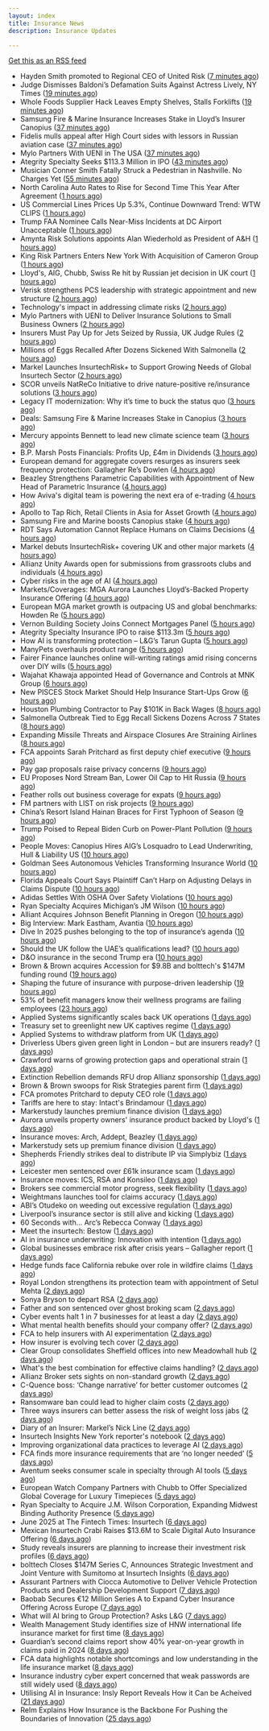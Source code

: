 ```yaml
---
layout: index
title: Insurance News
description: Insurance Updates

---
```


[Get this as an RSS feed](/insurance.rss)

<!-- news_marker starts -->
- Hayden Smith promoted to Regional CEO of United Risk ([7 minutes ago](https://www.reinsurancene.ws/hayden-smith-promoted-to-regional-ceo-of-united-risk/))
- Judge Dismisses Baldoni’s Defamation Suits Against Actress Lively, NY Times ([19 minutes ago](https://www.insurancejournal.com/news/east/2025/06/11/827191.htm))
- Whole Foods Supplier Hack Leaves Empty Shelves, Stalls Forklifts ([19 minutes ago](https://www.insurancejournal.com/news/national/2025/06/11/827183.htm))
- Samsung Fire & Marine Insurance Increases Stake in Lloyd’s Insurer Canopius ([37 minutes ago](https://www.insurancejournal.com/news/international/2025/06/11/827177.htm))
- Fidelis mulls appeal after High Court sides with lessors in Russian aviation case ([37 minutes ago](https://www.reinsurancene.ws/fidelis-mulls-appeal-after-high-court-sides-with-lessors-in-russian-aviation-case/))
- Mylo Partners With UENI in The USA ([37 minutes ago](https://insurance-edge.net/2025/06/11/mylo-partners-with-ueni-in-the-usa/))
- Ategrity Specialty Seeks $113.3 Million in IPO ([43 minutes ago](https://www.insurancejournal.com/news/national/2025/06/11/827178.htm))
- Musician Conner Smith Fatally Struck a Pedestrian in Nashville. No Charges Yet ([55 minutes ago](https://www.insurancejournal.com/news/southeast/2025/06/11/827172.htm))
- North Carolina Auto Rates to Rise for Second Time This Year After Agreement ([1 hours ago](https://www.insurancejournal.com/news/southeast/2025/06/11/827167.htm))
- US Commercial Lines Prices Up 5.3%, Continue Downward Trend: WTW CLIPS ([1 hours ago](https://www.insurancejournal.com/news/national/2025/06/11/827154.htm))
- Trump FAA Nominee Calls Near-Miss Incidents at DC Airport Unacceptable ([1 hours ago](https://www.insurancejournal.com/news/east/2025/06/11/827161.htm))
- Amynta Risk Solutions appoints Alan Wiederhold as President of A&H ([1 hours ago](https://www.reinsurancene.ws/amynta-risk-solutions-appoints-alan-wiederhold-as-president-of-ah/))
- King Risk Partners Enters New York With Acquisition of Cameron Group ([1 hours ago](https://www.insurancejournal.com/news/east/2025/06/11/827156.htm))
- Lloyd's, AIG, Chubb, Swiss Re hit by Russian jet decision in UK court ([1 hours ago](https://www.insurancebusinessmag.com/uk/news/breaking-news/lloyds-aig-chubb-swiss-re-hit-by-russian-jet-decision-in-uk-court-538708.aspx))
- Verisk strengthens PCS leadership with strategic appointment and new structure ([2 hours ago](https://www.reinsurancene.ws/verisk-strengthens-pcs-leadership-with-strategic-appointment-and-new-structure/))
- Technology's impact in addressing climate risks ([2 hours ago](https://www.dig-in.com/podcast/technologys-impact-in-addressing-climate-risks))
- Mylo Partners with UENI to Deliver Insurance Solutions to Small Business Owners ([2 hours ago](https://www.insurtechinsights.com/mylo-partners-with-ueni-to-deliver-insurance-solutions-to-small-business-owners/))
- Insurers Must Pay Up for Jets Seized by Russia, UK Judge Rules ([2 hours ago](https://www.insurancejournal.com/news/international/2025/06/11/827148.htm))
- Millions of Eggs Recalled After Dozens Sickened With Salmonella ([2 hours ago](https://www.insurancejournal.com/news/national/2025/06/11/827146.htm))
- Markel Launches InsurtechRisk+ to Support Growing Needs of Global Insurtech Sector ([2 hours ago](https://www.insurtechinsights.com/markel-launches-insurtechrisk-to-support-growing-needs-of-global-insurtech-sector/))
- SCOR unveils NatReCo Initiative to drive nature-positive re/insurance solutions ([3 hours ago](https://www.reinsurancene.ws/scor-unveils-natreco-initiative-to-drive-nature-positive-re-insurance-solutions/))
- Legacy IT modernization: Why it’s time to buck the status quo ([3 hours ago](https://www.insurtechinsights.com/legacy-it-modernization-why-its-time-to-buck-the-status-quo/))
- Deals: Samsung Fire & Marine Increases Stake in Canopius ([3 hours ago](https://insurance-edge.net/2025/06/11/deals-samsung-fire-marine-increases-stake-in-canopius/))
- Mercury appoints Bennett to lead new climate science team ([3 hours ago](https://www.reinsurancene.ws/mercury-appoints-bennett-to-lead-new-climate-science-team/))
- B.P. Marsh Posts Financials: Profits Up, £4m in Dividends ([3 hours ago](https://insurance-edge.net/2025/06/11/b-p-marsh-posts-financials-profits-up-4m-in-dividends/))
- European demand for aggregate covers resurges as insurers seek frequency protection: Gallagher Re’s Dowlen ([4 hours ago](https://www.reinsurancene.ws/european-demand-for-aggregate-covers-resurges-as-insurers-seek-frequency-protection-gallagher-res-dowlen/))
- Beazley Strengthens Parametric Capabilities with Appointment of New Head of Parametric Insurance ([4 hours ago](https://www.insurtechinsights.com/beazley-strengthens-parametric-capabilities-with-appointment-of-new-head-of-parametric-insurance/))
- How Aviva's digital team is powering the next era of e-trading ([4 hours ago](https://www.insurancebusinessmag.com/uk/news/sme/how-avivas-digital-team-is-powering-the-next-era-of-etrading-538687.aspx))
- Apollo to Tap Rich, Retail Clients in Asia for Asset Growth ([4 hours ago](https://www.insurancejournal.com/news/international/2025/06/11/827138.htm))
- Samsung Fire and Marine boosts Canopius stake ([4 hours ago](https://www.insurancebusinessmag.com/uk/news/breaking-news/samsung-fire-and-marine-boosts-canopius-stake-538681.aspx))
- RDT Says Automation Cannot Replace Humans on Claims Decisions ([4 hours ago](https://insurance-edge.net/2025/06/11/rdt-says-automation-cannot-replace-humans-on-claims-decisions/))
- Markel debuts InsurtechRisk+ covering UK and other major markets ([4 hours ago](https://www.insurancebusinessmag.com/uk/news/technology/markel-debuts-insurtechrisk-covering-uk-and-other-major-markets-538677.aspx))
- Allianz Unity Awards open for submissions from grassroots clubs and individuals ([4 hours ago](https://www.insurancebusinessmag.com/uk/news/non-profits/allianz-unity-awards-open-for-submissions-from-grassroots-clubs-and-individuals-538676.aspx))
- Cyber risks in the age of AI ([4 hours ago](https://www.insurancebusinessmag.com/uk/tv/cyber-risks-in-the-age-of-ai-538675.aspx))
- Markets/Coverages: MGA Aurora Launches Lloyd’s-Backed Property Insurance Offering ([4 hours ago](https://www.insurancejournal.com/news/international/2025/06/11/827126.htm))
- European MGA market growth is outpacing US and global benchmarks: Howden Re ([5 hours ago](https://www.reinsurancene.ws/european-mga-market-growth-is-outpacing-us-and-global-benchmarks-howden-re/))
- Vernon Building Society Joins Connect Mortgages Panel ([5 hours ago](https://insurance-edge.net/2025/06/11/vernon-building-society-joins-connect-mortgages-panel/))
- Ategrity Specialty Insurance IPO to raise $113.3m ([5 hours ago](https://www.reinsurancene.ws/ategrity-specialty-insurance-ipo-to-raise-113-3m/))
- How AI is transforming protection – L&G’s Tarun Gupta ([5 hours ago](https://ifamagazine.com/what-does-ai-mean-for-digital-health-and-wellbeing/))
- ManyPets overhauls product range ([5 hours ago](https://www.postonline.co.uk/news/7957921/manypets-overhauls-product-range))
- Fairer Finance launches online will-writing ratings amid rising concerns over DIY wills ([5 hours ago](https://ifamagazine.com/fairer-finance-launches-online-will-writing-ratings-amid-rising-concerns-over-diy-wills/))
- Wajahat Khawaja appointed Head of Governance and Controls at MNK Group ([6 hours ago](https://www.reinsurancene.ws/wajahat-khawaja-appointed-head-of-governance-and-controls-at-mnk-group/))
- New PISCES Stock Market Should Help Insurance Start-Ups Grow ([6 hours ago](https://insurance-edge.net/2025/06/11/new-pisces-stock-market-should-help-insurance-start-ups-grow/))
- Houston Plumbing Contractor to Pay $101K in Back Wages ([8 hours ago](https://www.insurancejournal.com/news/southcentral/2025/06/11/827057.htm))
- Salmonella Outbreak Tied to Egg Recall Sickens Dozens Across 7 States ([8 hours ago](https://www.insurancejournal.com/news/midwest/2025/06/11/827046.htm))
- Expanding Missile Threats and Airspace Closures Are Straining Airlines ([8 hours ago](https://www.insurancejournal.com/news/international/2025/06/11/827112.htm))
- FCA appoints Sarah Pritchard as first deputy chief executive ([9 hours ago](https://www.insurancebusinessmag.com/uk/news/breaking-news/fca-appoints-sarah-pritchard-as-first-deputy-chief-executive-538650.aspx))
- Pay gap proposals raise privacy concerns ([9 hours ago](https://www.insurancebusinessmag.com/uk/news/breaking-news/pay-gap-proposals-raise-privacy-concerns-538649.aspx))
- EU Proposes Nord Stream Ban, Lower Oil Cap to Hit Russia ([9 hours ago](https://www.insurancejournal.com/news/international/2025/06/11/827108.htm))
- Feather rolls out business coverage for expats ([9 hours ago](https://www.insurancebusinessmag.com/uk/news/breaking-news/feather-rolls-out-business-coverage-for-expats-538648.aspx))
- FM partners with LIST on risk projects ([9 hours ago](https://www.insurancebusinessmag.com/uk/news/breaking-news/fm-partners-with-list-on-risk-projects-538647.aspx))
- China’s Resort Island Hainan Braces for First Typhoon of Season ([9 hours ago](https://www.insurancejournal.com/news/international/2025/06/11/827099.htm))
- Trump Poised to Repeal Biden Curb on Power-Plant Pollution ([9 hours ago](https://www.insurancejournal.com/news/national/2025/06/11/827043.htm))
- People Moves: Canopius Hires AIG’s Losquadro to Lead Underwriting, Hull & Liability US ([10 hours ago](https://www.insurancejournal.com/news/national/2025/06/11/826971.htm))
- Goldman Sees Autonomous Vehicles Transforming Insurance World ([10 hours ago](https://www.insurancejournal.com/news/national/2025/06/11/827020.htm))
- Florida Appeals Court Says Plaintiff Can’t Harp on Adjusting Delays in Claims Dispute ([10 hours ago](https://www.insurancejournal.com/news/southeast/2025/06/11/827071.htm))
- Adidas Settles With OSHA Over Safety Violations ([10 hours ago](https://www.insurancejournal.com/news/east/2025/06/11/826993.htm))
- Ryan Specialty Acquires Michigan’s JM Wilson ([10 hours ago](https://www.insurancejournal.com/news/midwest/2025/06/11/827096.htm))
- Alliant Acquires Johnson Benefit Planning in Oregon ([10 hours ago](https://www.insurancejournal.com/news/west/2025/06/11/827017.htm))
- Big Interview: Mark Eastham, Avantia ([10 hours ago](https://www.postonline.co.uk/personal/7957718/big-interview-mark-eastham-avantia))
- Dive In 2025 pushes belonging to the top of insurance’s agenda ([10 hours ago](https://www.postonline.co.uk/news/7957904/dive-in-2025-pushes-belonging-to-the-top-of-insurance%E2%80%99s-agenda))
- Should the UK follow the UAE’s qualifications lead? ([10 hours ago](https://www.postonline.co.uk/people/7957500/should-the-uk-follow-the-uae%E2%80%99s-qualifications-lead))
- D&O insurance in the second Trump era ([10 hours ago](https://www.postonline.co.uk/commercial/7957858/do-insurance-in-the-second-trump-era))
- Brown & Brown acquires Accession for $9.8B and bolttech's $147M funding round ([19 hours ago](https://www.dig-in.com/news/brown-brown-acquires-accession-9-8b-bolttech-147m-funding))
- Shaping the future of insurance with purpose-driven leadership ([19 hours ago](https://www.dig-in.com/opinion/shaping-future-of-insurance-with-purpose-driven-leadership))
- 53% of benefit managers know their wellness programs are failing employees ([23 hours ago](https://www.dig-in.com/news/wellness-benefits-are-not-improving-employee-health))
- Applied Systems significantly scales back UK operations ([1 days ago](https://www.postonline.co.uk/news/7957918/applied-systems-significantly-scales-back-uk-operations))
- Treasury set to greenlight new UK captives regime ([1 days ago](https://www.postonline.co.uk/commercial/7957917/treasury-set-to-greenlight-new-uk-captives-regime))
- Applied Systems to withdraw platform from UK ([1 days ago](https://www.insurancebusinessmag.com/uk/news/technology/applied-systems-to-withdraw-platform-from-uk-538563.aspx))
- Driverless Ubers given green light in London – but are insurers ready? ([1 days ago](https://www.insurancebusinessmag.com/uk/news/auto-motor/driverless-ubers-given-green-light-in-london--but-are-insurers-ready-538562.aspx))
- Crawford warns of growing protection gaps and operational strain ([1 days ago](https://www.insurancebusinessmag.com/uk/news/claims/crawford-warns-of-growing-protection-gaps-and-operational-strain-538567.aspx))
- Extinction Rebellion demands RFU drop Allianz sponsorship ([1 days ago](https://www.postonline.co.uk/news/7957916/extinction-rebellion-demands-rfu-drop-allianz-sponsorship))
- Brown & Brown swoops for Risk Strategies parent firm ([1 days ago](https://www.postonline.co.uk/news/7957914/brown-brown-swoops-for-risk-strategies-parent-firm))
- FCA promotes Pritchard to deputy CEO role ([1 days ago](https://www.postonline.co.uk/news/7957913/fca-promotes-pritchard-to-deputy-ceo-role))
- Tariffs are here to stay: Intact's Brindamour ([1 days ago](https://www.insurancebusinessmag.com/uk/news/breaking-news/tariffs-are-here-to-stay-intacts-brindamour-538522.aspx))
- Markerstudy launches premium finance division ([1 days ago](https://www.insurancebusinessmag.com/uk/news/breaking-news/markerstudy-launches-premium-finance-division-538521.aspx))
- Aurora unveils property owners' insurance product backed by Lloyd's ([1 days ago](https://www.insurancebusinessmag.com/uk/news/property-insurance/aurora-unveils-property-owners-insurance-product-backed-by-lloyds-538520.aspx))
- Insurance moves: Arch, Addept, Beazley ([1 days ago](https://www.insurancebusinessmag.com/uk/news/breaking-news/insurance-moves-arch-addept-beazley-538519.aspx))
- Markerstudy sets up premium finance division ([1 days ago](https://www.postonline.co.uk/news/7957910/markerstudy-sets-up-premium-finance-division))
- Shepherds Friendly strikes deal to distribute IP via Simplybiz ([1 days ago](https://ifamagazine.com/shepherds-friendly-strikes-deal-to-distribute-ip-via-simplybiz/))
- Leicester men sentenced over £61k insurance scam ([1 days ago](https://www.insurancebusinessmag.com/uk/news/legal-insights/leicester-men-sentenced-over-61k-insurance-scam-538505.aspx))
- Insurance moves: ICS, RSA and Konsileo ([1 days ago](https://www.insurancebusinessmag.com/uk/news/breaking-news/insurance-moves-ics-rsa-and-konsileo-538503.aspx))
- Brokers see commercial motor progress, seek flexibility ([1 days ago](https://www.insurancebusinessmag.com/uk/news/breaking-news/brokers-see-commercial-motor-progress-seek-flexibility-538502.aspx))
- Weightmans launches tool for claims accuracy ([1 days ago](https://www.insurancebusinessmag.com/uk/news/claims/weightmans-launches-tool-for-claims-accuracy-538501.aspx))
- ABI’s Otudeko on weeding out excessive regulation ([1 days ago](https://www.postonline.co.uk/regulation/7957893/abi%E2%80%99s-otudeko-on-weeding-out-excessive-regulation))
- Liverpool’s insurance sector is still alive and kicking ([1 days ago](https://www.postonline.co.uk/commercial/7957804/liverpool%E2%80%99s-insurance-sector-is-still-alive-and-kicking))
- 60 Seconds with... Arc’s Rebecca Conway ([1 days ago](https://www.postonline.co.uk/people/7957449/60-seconds-with-arc%E2%80%99s-rebecca-conway))
- Meet the insurtech: Bestow ([1 days ago](https://www.dig-in.com/news/meet-the-insurtech-bestow))
- AI in insurance underwriting: Innovation with intention ([1 days ago](https://www.dig-in.com/opinion/ai-in-insurance-underwriting))
- Global businesses embrace risk after crisis years – Gallagher report ([1 days ago](https://www.insurancebusinessmag.com/uk/news/sme/global-businesses-embrace-risk-after-crisis-years--gallagher-report-538457.aspx))
- Hedge funds face California rebuke over role in wildfire claims ([1 days ago](https://www.dig-in.com/articles/hedge-funds-california-rebuke-over-role-in-wildfire-claims))
- Royal London strengthens its protection team with appointment of Setul Mehta ([2 days ago](https://ifamagazine.com/royal-london-strengthens-its-protection-team-with-appointment-of-setul-mehta/))
- Sonya Bryson to depart RSA ([2 days ago](https://www.postonline.co.uk/news/7957903/sonya-bryson-to-depart-rsa))
- Father and son sentenced over ghost broking scam ([2 days ago](https://www.postonline.co.uk/broker/7957901/father-and-son-sentenced-over-ghost-broking-scam))
- Cyber events halt 1 in 7 businesses for at least a day ([2 days ago](https://www.postonline.co.uk/news/7957899/cyber-events-halt-1-in-7-businesses-for-at-least-a-day))
- What mental health benefits should your company offer? ([2 days ago](https://www.dig-in.com/list/what-mental-health-benefits-should-your-company-offer))
- FCA to help insurers with AI experimentation ([2 days ago](https://www.postonline.co.uk/technology/7957898/fca-to-help-insurers-with-ai-experimentation))
- How insurer is evolving tech cover ([2 days ago](https://www.insurancebusinessmag.com/uk/tv/how-insurer-is-evolving-tech-cover-538372.aspx))
- Clear Group consolidates Sheffield offices into new Meadowhall hub ([2 days ago](https://www.insurancebusinessmag.com/uk/news/breaking-news/clear-group-consolidates-sheffield-offices-into-new-meadowhall-hub-538371.aspx))
- What's the best combination for effective claims handling? ([2 days ago](https://www.insurancebusinessmag.com/uk/news/claims/whats-the-best-combination-for-effective-claims-handling-538370.aspx))
- Allianz Broker sets sights on non-standard growth ([2 days ago](https://www.postonline.co.uk/news/7957885/allianz-broker-sets-sights-on-non-standard-growth))
- C-Quence boss: ‘Change narrative’ for better customer outcomes ([2 days ago](https://www.postonline.co.uk/technology/7957888/c-quence-boss-%E2%80%98change-narrative%E2%80%99-for-better-customer-outcomes))
- Ransomware ban could lead to higher claim costs ([2 days ago](https://www.postonline.co.uk/technology/7957890/ransomware-ban-could-lead-to-higher-claim-costs))
- Three ways insurers can better assess the risk of weight loss jabs ([2 days ago](https://www.postonline.co.uk/commercial/7957502/three-ways-insurers-can-better-assess-the-risk-of-weight-loss-jabs))
- Diary of an Insurer: Markel’s Nick Line ([2 days ago](https://www.postonline.co.uk/people/7957486/diary-of-an-insurer-markel%E2%80%99s-nick-line))
- Insurtech Insights New York reporter's notebook ([2 days ago](https://www.dig-in.com/news/insurtech-insights-new-york-reporters-notebook))
- Improving organizational data practices to leverage AI ([2 days ago](https://www.dig-in.com/opinion/improving-organizational-data-practices-to-leverage-ai))
- FCA finds more insurance requirements that are ‘no longer needed’ ([5 days ago](https://www.postonline.co.uk/news/7957891/fca-finds-more-insurance-requirements-that-are-%E2%80%98no-longer-needed%E2%80%99))
- Aventum seeks consumer scale in specialty through AI tools ([5 days ago](https://www.postonline.co.uk/technology/7957867/aventum-seeks-consumer-scale-in-specialty-through-ai-tools))
- European Watch Company Partners with Chubb to Offer Specialized Global Coverage for Luxury Timepieces ([5 days ago](https://www.insurtechinsights.com/european-watch-company-partners-with-chubb-to-offer-specialized-global-coverage-for-luxury-timepieces/))
- Ryan Specialty to Acquire J.M. Wilson Corporation, Expanding Midwest Binding Authority Presence ([5 days ago](https://www.insurtechinsights.com/ryan-specialty-to-acquire-j-m-wilson-corporation-expanding-midwest-binding-authority-presence/))
- June 2025 at The Fintech Times: Insurtech ([6 days ago](https://thefintechtimes.com/june-2025-at-the-fintech-times-insurtech/))
- Mexican Insurtech Crabi Raises $13.6M to Scale Digital Auto Insurance Offering ([6 days ago](https://www.insurtechinsights.com/mexican-insurtech-crabi-raises-13-6m-to-scale-digital-auto-insurance-offering/))
- Study reveals insurers are planning to increase their investment risk profiles ([6 days ago](https://ifamagazine.com/study-reveals-insurers-are-planning-to-increase-their-investment-risk-profiles/))
- bolttech Closes $147M Series C, Announces Strategic Investment and Joint Venture with Sumitomo at Insurtech Insights ([6 days ago](https://www.insurtechinsights.com/bolttech-closes-147m-series-c-announces-strategic-investment-and-joint-venture-with-sumitomo-at-insurtech-insights/))
- Assurant Partners with Ciocca Automotive to Deliver Vehicle Protection Products and Dealership Development Support ([7 days ago](https://www.insurtechinsights.com/assurant-partners-with-ciocca-automotive-to-deliver-vehicle-protection-products-and-dealership-development-support/))
- Baobab Secures €12 Million Series A to Expand Cyber Insurance Offering Across Europe ([7 days ago](https://www.insurtechinsights.com/baobab-secures-e12-million-series-a-to-expand-cyber-insurance-offering-across-europe/))
- What will AI bring to Group Protection? Asks L&G ([7 days ago](https://ifamagazine.com/what-will-ai-bring-to-group-protection-asks-lg/))
- Wealth Management Study identifies size of HNW international life insurance market for first time ([8 days ago](https://ifamagazine.com/wealth-management-study-identifies-size-of-hnw-international-life-insurance-market-for-first-time/))
- Guardian’s second claims report show 40% year-on-year growth in claims paid in 2024 ([8 days ago](https://ifamagazine.com/guardians-second-claims-report-show-40-year-on-year-growth-in-claims-paid-in-2024/))
- FCA data highlights notable shortcomings and low understanding in the life insurance market ([8 days ago](https://ifamagazine.com/fca-data-highlights-notable-shortcomings-and-low-understanding-in-the-life-insurance-market/))
- Insurance industry cyber expert concerned that weak passwords are still widely used ([8 days ago](https://ifamagazine.com/insurance-industry-cyber-expert-concerned-that-weak-passwords-are-still-widely-used/))
- Utilising AI in Insurance: Insly Report Reveals How it Can be Acheived ([21 days ago](https://thefintechtimes.com/utilising-ai-in-insurance-insly-report-reveals-how-it-can-be-acheived/))
- Relm Explains How Insurance is the Backbone For Pushing the Boundaries of Innovation ([25 days ago](https://thefintechtimes.com/relm-explains-how-insurance-is-the-backbone-for-pushing-the-boundaries-of-innovation/))

<!-- news_marker ends -->